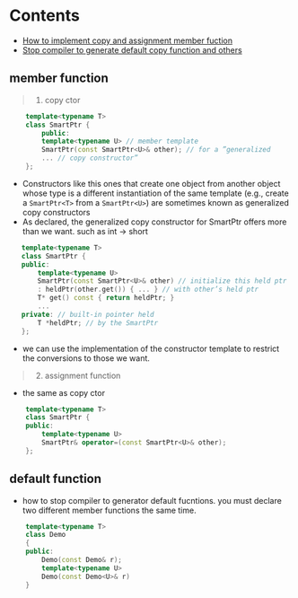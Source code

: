 # Contents

- [How to implement copy and assignment member fuction](#member-fucntion)
- [Stop compiler to generate default copy function and others](#default-function)

## member function
>1. copy ctor  
```c++
    template<typename T>
    class SmartPtr {
        public:
        template<typename U> // member template
        SmartPtr(const SmartPtr<U>& other); // for a ”generalized
        ... // copy constructor”
    };
```

* Constructors like this ones that create one object from another object whose type is a different instantiation of the same template (e.g., create a `SmartPtr<T>` from a `SmartPtr<U>`) are sometimes known as generalized copy constructors  
* As declared, the generalized copy constructor for SmartPtr offers more
than we want. such as int -> short  

 ```c++
    template<typename T>
    class SmartPtr {
    public:
        template<typename U>
        SmartPtr(const SmartPtr<U>& other) // initialize this held ptr
        : heldPtr(other.get()) { ... } // with other’s held ptr
        T* get() const { return heldPtr; }
        ...
    private: // built-in pointer held
        T *heldPtr; // by the SmartPtr
    };
```
*  we can use the implementation of the constructor template to restrict the conversions to those we want.  


>2. assignment function
* the same as copy ctor
```c++
    template<typename T>
    class SmartPtr {
    public:
        template<typename U>
        SmartPtr& operator=(const SmartPtr<U>& other);
    };
```

## default function
* how to stop compiler to generator default fucntions. you must declare two different member functions the same time.  
```c++
    template<typename T>
    class Demo
    {
    public:
        Demo(const Demo& r);
        template<typename U>
        Demo(const Demo<U>& r)
    }
```
